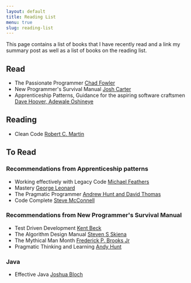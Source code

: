 ```yaml
---
layout: default
title: Reading List
menu: true
slug: reading-list
---
```


This page contains a list of books that I have recently read and a link my summary post as well as a list of books on the reading list.

## Read
* The Passionate Programmer [Chad Fowler](https://pragprog.com/book/cfcar2/the-passionate-programmer)
* New Programmer's Survival Manual [Josh Carter](https://pragprog.com/book/jcdeg/new-programmer-s-survival-manual)
* Apprenticeship Patterns, Guidance for the aspiring software craftsmen [Dave Hoover, Adewale Oshineye](http://shop.oreilly.com/product/9780596518387.do)

## Reading
* Clean Code [Robert C. Martin](https://www.amazon.com/Clean-Code-Handbook-Software-Craftsmanship/dp/0132350882)

## To Read
### Recommendations from Apprenticeship patterns
* Working effectively with Legacy Code [Michael Feathers](https://www.amazon.com/Working-Effectively-Legacy-Michael-Feathers/dp/0131177052)
* Mastery [George Leonard](https://www.amazon.com.au/Mastery-Keys-Success-Long-Term-Fulfillment/dp/0452267560)
* The Pragmatic Programmer [Andrew Hunt and David Thomas](https://pragprog.com/book/tpp/the-pragmatic-programmer)
* Code Complete [Steve McConnell](https://www.amazon.com/Code-Complete-Practical-Handbook-Construction/dp/0735619670)

### Recommendations from New Programmer's Survival Manual
* Test Driven Development [Kent Beck](https://www.amazon.com/Test-Driven-Development-Kent-Beck/dp/0321146530)
* The Algorithm Design Manual [Steven S Skiena](https://www.amazon.com/Algorithm-Design-Manual-Steven-Skiena/dp/1849967202)
* The Mythical Man Month [Frederick P. Brooks Jr](https://www.amazon.com/gp/product/0201835959)
* Pragmatic Thinking and Learning [Andy Hunt](https://pragprog.com/book/ahptl/pragmatic-thinking-and-learning)

### Java
* Effective Java [Joshua Bloch](https://www.safaribooksonline.com/library/view/effective-java-third/9780134686097/)